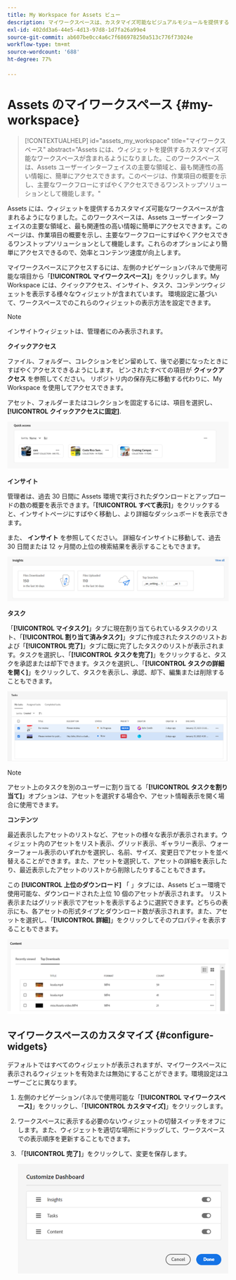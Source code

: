 ```yaml
---
title: My Workspace for Assets ビュー
description: マイワークスペースは、カスタマイズ可能なビジュアルモジュールを提供するページで、Assets ユーザーインターフェイスの主要な領域と、ユーザーに最も関連性の高い情報に簡単にアクセスできます。
exl-id: 402dd3a6-44e5-4d13-97d8-1d7fa26a99e4
source-git-commit: ab607be0cc4a6c7f686978250a513c776f73024e
workflow-type: tm+mt
source-wordcount: '688'
ht-degree: 77%

---
```


# Assets のマイワークスペース {#my-workspace}

>[!CONTEXTUALHELP]
>id="assets_my_workspace"
>title="マイワークスペース"
>abstract="Assets には、ウィジェットを提供するカスタマイズ可能なワークスペースが含まれるようになりました。このワークスペースは、Assets ユーザーインターフェイスの主要な領域と、最も関連性の高い情報に、簡単にアクセスできます。このページは、作業項目の概要を示し、主要なワークフローにすばやくアクセスできるワンストップソリューションとして機能します。"

Assets には、ウィジェットを提供するカスタマイズ可能なワークスペースが含まれるようになりました。このワークスペースは、Assets ユーザーインターフェイスの主要な領域と、最も関連性の高い情報に簡単にアクセスできます。このページは、作業項目の概要を示し、主要なワークフローにすばやくアクセスできるワンストップソリューションとして機能します。これらのオプションにより簡単にアクセスできるので、効率とコンテンツ速度が向上します。

マイワークスペースにアクセスするには、左側のナビゲーションパネルで使用可能な項目から「**[!UICONTROL マイワークスペース]**」をクリックします。My Workspace には、クイックアクセス、インサイト、タスク、コンテンツウィジェットを表示する様々なウィジェットが含まれています。 環境設定に基づいて、ワークスペースでのこれらのウィジェットの表示方法を設定できます。

>[!NOTE]
>
>インサイトウィジェットは、管理者にのみ表示されます。

<!--

**New features coming soon**

Highlights upcoming features for Assets.

![New features coming soon in Workspace](assets/new-features.png)

-->



**クイックアクセス**

ファイル、フォルダー、コレクションをピン留めして、後で必要になったときにすばやくアクセスできるようにします。 ピンされたすべての項目が **クイックアクセス** を参照してください。 リポジトリ内の保存先に移動する代わりに、My Workspace を使用してアクセスできます。

アセット、フォルダーまたはコレクションを固定するには、項目を選択し、 **[!UICONTROL クイックアクセスに固定]**.

![ワークスペースのタスク](assets/quick-access.png)

**インサイト**

管理者は、過去 30 日間に Assets 環境で実行されたダウンロードとアップロードの数の概要を表示できます。「**[!UICONTROL すべて表示]**」をクリックすると、インサイトページにすばやく移動し、より詳細なダッシュボードを表示できます。

また、 **インサイト** を参照してください。 詳細なインサイトに移動して、過去 30 日間または 12 ヶ月間の上位の検索結果を表示することもできます。

![ワークスペースのインサイト](assets/insights.png)

**タスク**

「**[!UICONTROL マイタスク]**」タブに現在割り当てられているタスクのリスト、「**[!UICONTROL 割り当て済みタスク]**」タブに作成されたタスクのリストおよび「**[!UICONTROL 完了]**」タブに既に完了したタスクのリストが表示されます。タスクを選択し、「**[!UICONTROL タスクを完了]**」をクリックすると、タスクを承認または却下できます。タスクを選択し、「**[!UICONTROL タスクの詳細を開く]**」をクリックして、タスクを表示し、承認、却下、編集または削除することもできます。

![ワークスペースのタスク](assets/tasks-workspace.png)

>[!NOTE]
>
> アセット上のタスクを別のユーザーに割り当てる「**[!UICONTROL タスクを割り当て]**」オプションは、アセットを選択する場合や、アセット情報表示を開く場合に使用できます。

**コンテンツ**

最近表示したアセットのリストなど、アセットの様々な表示が表示されます。ウィジェット内のアセットをリスト表示、グリッド表示、ギャラリー表示、ウォーターフォール表示のいずれかを選択し、名前、サイズ、変更日でアセットを並べ替えることができます。また、アセットを選択して、アセットの詳細を表示したり、最近表示したアセットのリストから削除したりすることもできます。

この **[!UICONTROL 上位のダウンロード]** 「 」タブには、Assets ビュー環境で使用可能な、ダウンロードされた上位 10 個のアセットが表示されます。 リスト表示またはグリッド表示でアセットを表示するように選択できます。どちらの表示にも、各アセットの形式タイプとダウンロード数が表示されます。また、アセットを選択し、「**[!UICONTROL 詳細]**」をクリックしてそのプロパティを表示することもできます。

![ワークスペースのコンテンツウィジェット](assets/workspace-content.png)

## マイワークスペースのカスタマイズ {#configure-widgets}

デフォルトではすべてのウィジェットが表示されますが、マイワークスペースに表示されるウィジェットを有効または無効にすることができます。環境設定はユーザーごとに異なります。

1. 左側のナビゲーションパネルで使用可能な「**[!UICONTROL マイワークスペース]**」をクリックし、「**[!UICONTROL カスタマイズ]**」をクリックします。

1. ワークスペースに表示する必要のないウィジェットの切替スイッチをオフにします。また、ウィジェットを適切な場所にドラッグして、ワークスペースでの表示順序を更新することもできます。

1. 「**[!UICONTROL 完了]**」をクリックして、変更を保存します。

   ![ワークスペースのウィジェットのカスタマイズ](assets/customize-workspace.png)

